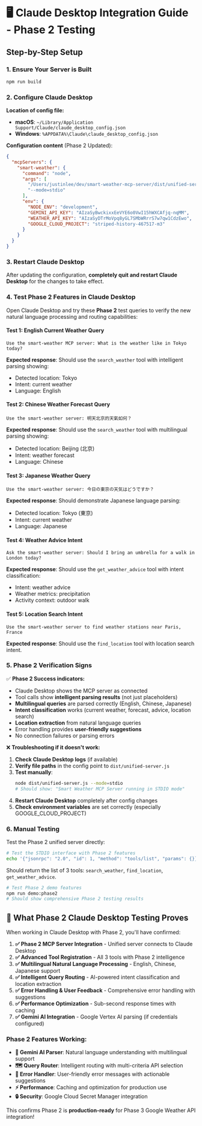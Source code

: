 # 🖥️ Claude Desktop Integration Guide - Phase 2 Testing

## Step-by-Step Setup

### 1. Ensure Your Server is Built
```bash
npm run build
```

### 2. Configure Claude Desktop

**Location of config file:**
- **macOS**: `~/Library/Application Support/Claude/claude_desktop_config.json`
- **Windows**: `%APPDATA%\Claude\claude_desktop_config.json`

**Configuration content** (Phase 2 Updated):
```json
{
  "mcpServers": {
    "smart-weather": {
      "command": "node",
      "args": [
        "/Users/justinlee/dev/smart-weather-mcp-server/dist/unified-server.js",
        "--mode=stdio"
      ],
      "env": {
        "NODE_ENV": "development",
        "GEMINI_API_KEY": "AIzaSyBwckixxEeVYE6o0VwI15hWXCAfjq-nqMM",
        "WEATHER_API_KEY": "AIzaSyDTrMoVpq8yGL7SMbWRrrS7w7qw1CdzEwo",
        "GOOGLE_CLOUD_PROJECT": "striped-history-467517-m3"
      }
    }
  }
}
```

### 3. Restart Claude Desktop

After updating the configuration, **completely quit and restart Claude Desktop** for the changes to take effect.

### 4. Test Phase 2 Features in Claude Desktop

Open Claude Desktop and try these **Phase 2** test queries to verify the new natural language processing and routing capabilities:

#### Test 1: English Current Weather Query
```
Use the smart-weather MCP server: What is the weather like in Tokyo today?
```

**Expected response**: Should use the `search_weather` tool with intelligent parsing showing:
- Detected location: Tokyo
- Intent: current weather
- Language: English

#### Test 2: Chinese Weather Forecast Query
```
Use the smart-weather server: 明天北京的天氣如何？
```

**Expected response**: Should use the `search_weather` tool with multilingual parsing showing:
- Detected location: Beijing (北京)
- Intent: weather forecast
- Language: Chinese

#### Test 3: Japanese Weather Query
```
Use the smart-weather server: 今日の東京の天気はどうですか？
```

**Expected response**: Should demonstrate Japanese language parsing:
- Detected location: Tokyo (東京)
- Intent: current weather
- Language: Japanese

#### Test 4: Weather Advice Intent
```
Ask the smart-weather server: Should I bring an umbrella for a walk in London today?
```

**Expected response**: Should use the `get_weather_advice` tool with intent classification:
- Intent: weather advice
- Weather metrics: precipitation
- Activity context: outdoor walk

#### Test 5: Location Search Intent
```
Use the smart-weather server to find weather stations near Paris, France
```

**Expected response**: Should use the `find_location` tool with location search intent.

### 5. Phase 2 Verification Signs

✅ **Phase 2 Success indicators:**
- Claude Desktop shows the MCP server as connected
- Tool calls show **intelligent parsing results** (not just placeholders)
- **Multilingual queries** are parsed correctly (English, Chinese, Japanese)
- **Intent classification** works (current weather, forecast, advice, location search)
- **Location extraction** from natural language queries
- Error handling provides **user-friendly suggestions**
- No connection failures or parsing errors

❌ **Troubleshooting if it doesn't work:**

1. **Check Claude Desktop logs** (if available)
2. **Verify file paths** in the config point to `dist/unified-server.js`
3. **Test manually**:
   ```bash
   node dist/unified-server.js --mode=stdio
   # Should show: "Smart Weather MCP Server running in STDIO mode"
   ```
4. **Restart Claude Desktop** completely after config changes
5. **Check environment variables** are set correctly (especially GOOGLE_CLOUD_PROJECT)

### 6. Manual Testing

Test the Phase 2 unified server directly:

```bash
# Test the STDIO interface with Phase 2 features
echo '{"jsonrpc": "2.0", "id": 1, "method": "tools/list", "params": {}}' | node dist/unified-server.js --mode=stdio
```

Should return the list of 3 tools: `search_weather`, `find_location`, `get_weather_advice`.

```bash
# Test Phase 2 demo features
npm run demo:phase2
# Should show comprehensive Phase 2 testing results
```

## 🎉 What Phase 2 Claude Desktop Testing Proves

When working in Claude Desktop with Phase 2, you'll have confirmed:

1. **✅ Phase 2 MCP Server Integration** - Unified server connects to Claude Desktop
2. **✅ Advanced Tool Registration** - All 3 tools with Phase 2 intelligence
3. **✅ Multilingual Natural Language Processing** - English, Chinese, Japanese support
4. **✅ Intelligent Query Routing** - AI-powered intent classification and location extraction
5. **✅ Error Handling & User Feedback** - Comprehensive error handling with suggestions
6. **✅ Performance Optimization** - Sub-second response times with caching
7. **✅ Gemini AI Integration** - Google Vertex AI parsing (if credentials configured)

### Phase 2 Features Working:
- **🤖 Gemini AI Parser**: Natural language understanding with multilingual support
- **🗺️ Query Router**: Intelligent routing with multi-criteria API selection  
- **🚨 Error Handler**: User-friendly error messages with actionable suggestions
- **⚡ Performance**: Caching and optimization for production use
- **🔒 Security**: Google Cloud Secret Manager integration

This confirms Phase 2 is **production-ready** for Phase 3 Google Weather API integration!